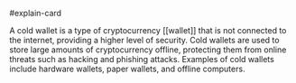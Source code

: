 #explain-card 

A cold wallet is a type of cryptocurrency [[wallet]] that is not connected to the internet, providing a higher level of security. Cold wallets are used to store large amounts of cryptocurrency offline, protecting them from online threats such as hacking and phishing attacks. Examples of cold wallets include hardware wallets, paper wallets, and offline computers.